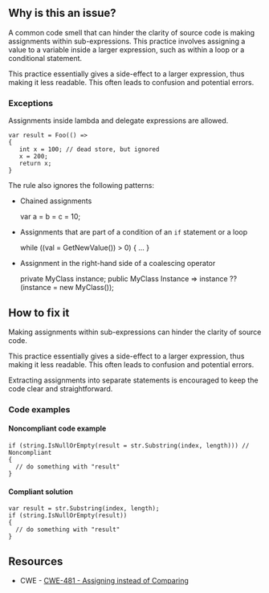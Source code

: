 ## Why is this an issue?

A common code smell that can hinder the clarity of source code is making assignments within sub-expressions. This practice involves assigning a
value to a variable inside a larger expression, such as within a loop or a conditional statement.

This practice essentially gives a side-effect to a larger expression, thus making it less readable. This often leads to confusion and potential
errors.

### Exceptions

Assignments inside lambda and delegate expressions are allowed.

    var result = Foo(() =>
    {
       int x = 100; // dead store, but ignored
       x = 200;
       return x;
    }

The rule also ignores the following patterns:

-  Chained assignments

    var a = b = c = 10;

-  Assignments that are part of a condition of an `if` statement or a loop

    while ((val = GetNewValue()) > 0)
    {
    ...
    }

-  Assignment in the right-hand side of a coalescing operator

    private MyClass instance;
    public MyClass Instance => instance ?? (instance = new MyClass());

## How to fix it

Making assignments within sub-expressions can hinder the clarity of source code.

This practice essentially gives a side-effect to a larger expression, thus making it less readable. This often leads to confusion and potential
errors.

Extracting assignments into separate statements is encouraged to keep the code clear and straightforward.

### Code examples

#### Noncompliant code example

    if (string.IsNullOrEmpty(result = str.Substring(index, length))) // Noncompliant
    {
      // do something with "result"
    }

#### Compliant solution

    var result = str.Substring(index, length);
    if (string.IsNullOrEmpty(result))
    {
      // do something with "result"
    }

## Resources

-  CWE - [CWE-481 - Assigning instead of Comparing](https://cwe.mitre.org/data/definitions/481)